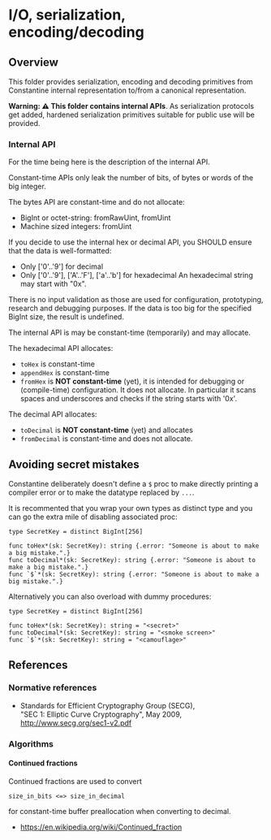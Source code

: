 # I/O, serialization, encoding/decoding

## Overview

This folder provides serialization, encoding and decoding primitives
from Constantine internal representation to/from a canonical representation.

**Warning: ⚠️ This folder contains internal APIs**.
As serialization protocols get added, hardened serialization primitives
suitable for public use will be provided.

### Internal API

For the time being here is the description of the internal API.

Constant-time APIs only leak the number of bits, of bytes or words of the
big integer.

The bytes API are constant-time and do not allocate:
- BigInt or octet-string: fromRawUint, fromUint
- Machine sized integers: fromUint

If you decide to use the internal hex or decimal API, you SHOULD ensure that the data is well-formatted:
- Only ['0'..'9'] for decimal
- Only ['0'..'9'], ['A'..'F'], ['a'..'b'] for hexadecimal
  An hexadecimal string may start with "0x".

There is no input validation as those are used for configuration, prototyping, research and debugging purposes.
If the data is too big for the specified BigInt size, the result is undefined.

The internal API is may be constant-time (temporarily) and may allocate.

The hexadecimal API allocates:
- `toHex` is constant-time
- `appendHex` is constant-time
- `fromHex` is **NOT constant-time** (yet), it is intended for debugging or
  (compile-time) configuration. It does not allocate.
  In particular it scans spaces and underscores and checks if the string
  starts with '0x'.

The decimal API allocates:
- `toDecimal` is **NOT constant-time** (yet) and allocates
- `fromDecimal` is constant-time and does not allocate.

## Avoiding secret mistakes

Constantine deliberately doesn't define a `$` proc to make directly printing a compiler error or to make the datatype replaced by `...`.

It is recommented that you wrap your own types as distinct type and you can go the extra mile of disabling associated proc:

```
type SecretKey = distinct BigInt[256]

func toHex*(sk: SecretKey): string {.error: "Someone is about to make a big mistake.".}
func toDecimal*(sk: SecretKey): string {.error: "Someone is about to make a big mistake.".}
func `$`*(sk: SecretKey): string {.error: "Someone is about to make a big mistake.".}
```

Alternatively you can also overload with  dummy procedures:

```
type SecretKey = distinct BigInt[256]

func toHex*(sk: SecretKey): string = "<secret>"
func toDecimal*(sk: SecretKey): string = "<smoke screen>"
func `$`*(sk: SecretKey): string = "<camouflage>"
```

## References

### Normative references

- Standards for Efficient Cryptography Group (SECG),\
  "SEC 1: Elliptic Curve Cryptography", May 2009,\
  http://www.secg.org/sec1-v2.pdf

### Algorithms

#### Continued fractions

Continued fractions are used to convert

`size_in_bits <=> size_in_decimal`

for constant-time buffer preallocation when converting to decimal.

- https://en.wikipedia.org/wiki/Continued_fraction
